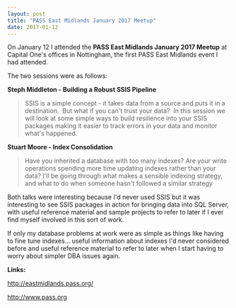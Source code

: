 ```yaml
---
layout: post
title: "PASS East Midlands January 2017 Meetup"
date: 2017-01-12
---
```


On January 12 I attended the **PASS East Midlands January 2017 Meetup** at Capital One's offices in Nottingham, the first PASS East Midlands event I had attended.

The two sessions were as follows:

**Steph Middleton - Building a Robust SSIS Pipeline**

> SSIS is a simple concept - it takes data from a source and puts it in a destination.  But what if you can't trust your data?  In this session we will look at some simple ways to build resilience into your SSIS packages making it easier to track errors in your data and monitor what's happened.

**Stuart Moore - Index Consolidation**

> Have you inherited a database with too many indexes? Are your write operations spending more time updating indexes rather than your data? I'll be going through what makes a sensible indexing strategy, and what to do when someone hasn't followed a similar strategy

Both talks were interesting because I'd never used SSIS but it was interesting to see SSIS packages in action for bringing data into SQL Server, with useful reference material and sample projects to refer to later if I ever find myself involved in this sort of work.

If only my database problems at work were as simple as things like having to fine tune indexes... useful information about indexes I'd never considered before and useful reference material to refer to later when I start having to worry about simpler DBA issues again.

**Links:**

<http://eastmidlands.pass.org/>

<http://www.pass.org>

